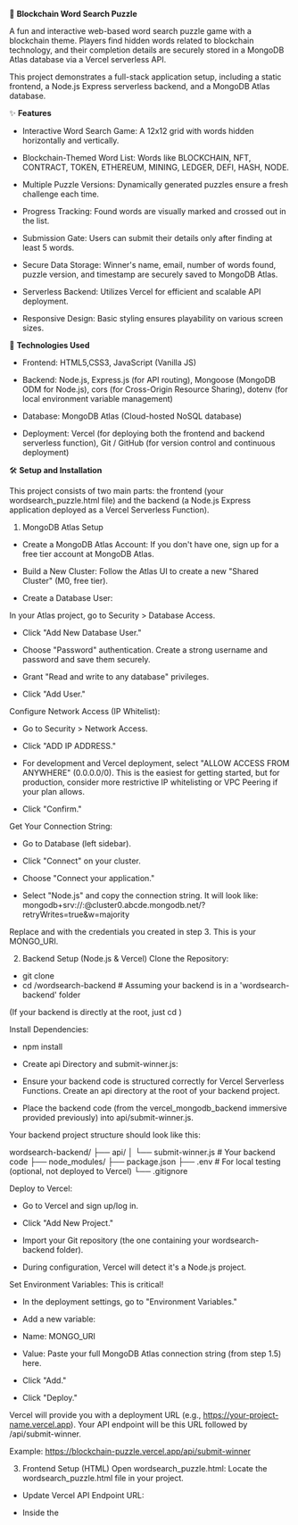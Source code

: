 🧩 **Blockchain Word Search Puzzle**

A fun and interactive web-based word search puzzle game with a blockchain theme. Players find hidden words related to blockchain technology, and their completion details are securely stored in a MongoDB Atlas database via a Vercel serverless API.

This project demonstrates a full-stack application setup, including a static frontend, a Node.js Express serverless backend, and a MongoDB Atlas database.

✨ **Features**

* Interactive Word Search Game: A 12x12 grid with words hidden horizontally and vertically.

* Blockchain-Themed Word List: Words like BLOCKCHAIN, NFT, CONTRACT, TOKEN, ETHEREUM, MINING, LEDGER, DEFI, HASH, NODE.

* Multiple Puzzle Versions: Dynamically generated puzzles ensure a fresh challenge each time.

* Progress Tracking: Found words are visually marked and crossed out in the list.

* Submission Gate: Users can submit their details only after finding at least 5 words.

*  Secure Data Storage: Winner's name, email, number of words found, puzzle version, and timestamp are securely saved to MongoDB Atlas.

* Serverless Backend: Utilizes Vercel for efficient and scalable API deployment.

* Responsive Design: Basic styling ensures playability on various screen sizes.

🚀 **Technologies Used**

* Frontend: HTML5,CSS3, JavaScript (Vanilla JS)

* Backend: Node.js, Express.js (for API routing), Mongoose (MongoDB ODM for Node.js), cors (for Cross-Origin Resource Sharing), dotenv (for local environment variable management)

* Database: MongoDB Atlas (Cloud-hosted NoSQL database)

* Deployment: Vercel (for deploying both the frontend and backend serverless function), Git / GitHub (for version control and continuous deployment)

🛠️ **Setup and Installation**

This project consists of two main parts: the frontend (your wordsearch_puzzle.html file) and the backend (a Node.js Express application deployed as a Vercel Serverless Function).

1. MongoDB Atlas Setup
* Create a MongoDB Atlas Account: If you don't have one, sign up for a free tier account at MongoDB Atlas.

* Build a New Cluster: Follow the Atlas UI to create a new "Shared Cluster" (M0, free tier).

* Create a Database User:

In your Atlas project, go to Security > Database Access.

* Click "Add New Database User."

* Choose "Password" authentication. Create a strong username and password and save them securely.

* Grant "Read and write to any database" privileges.

* Click "Add User."

Configure Network Access (IP Whitelist):

* Go to Security > Network Access.

* Click "ADD IP ADDRESS."

* For development and Vercel deployment, select "ALLOW ACCESS FROM ANYWHERE" (0.0.0.0/0). This is the easiest for getting started, but for production, consider more restrictive IP whitelisting or VPC Peering if your plan allows.

* Click "Confirm."

Get Your Connection String:

* Go to Database (left sidebar).

* Click "Connect" on your cluster.

* Choose "Connect your application."

* Select "Node.js" and copy the connection string. It will look like:
mongodb+srv://<username>:<password>@cluster0.abcde.mongodb.net/?retryWrites=true&w=majority

Replace <username> and <password> with the credentials you created in step 3. This is your MONGO_URI.

2. Backend Setup (Node.js & Vercel)
Clone the Repository:

* git clone <your-repo-url>
* cd <your-repo-name>/wordsearch-backend # Assuming your backend is in a 'wordsearch-backend' folder

(If your backend is directly at the root, just cd <your-repo-name>)

Install Dependencies:

* npm install

* Create api Directory and submit-winner.js:

* Ensure your backend code is structured correctly for Vercel Serverless Functions. Create an api directory at the root of your backend project.

* Place the backend code (from the vercel_mongodb_backend immersive provided previously) into api/submit-winner.js.

Your backend project structure should look like this:

wordsearch-backend/
├── api/
│   └── submit-winner.js  # Your backend code
├── node_modules/
├── package.json
├── .env                  # For local testing (optional, not deployed to Vercel)
└── .gitignore

Deploy to Vercel:

* Go to Vercel and sign up/log in.

* Click "Add New Project."

* Import your Git repository (the one containing your wordsearch-backend folder).

* During configuration, Vercel will detect it's a Node.js project.

Set Environment Variables: This is critical!

* In the deployment settings, go to "Environment Variables."

* Add a new variable:

* Name: MONGO_URI

* Value: Paste your full MongoDB Atlas connection string (from step 1.5) here.

* Click "Add."

* Click "Deploy."

Vercel will provide you with a deployment URL (e.g., https://your-project-name.vercel.app). Your API endpoint will be this URL followed by /api/submit-winner.

Example: https://blockchain-puzzle.vercel.app/api/submit-winner

3. Frontend Setup (HTML)
Open wordsearch_puzzle.html: Locate the wordsearch_puzzle.html file in your project.

* Update Vercel API Endpoint URL:

* Inside the <script> tags, find the line:

* const VERCEL_API_ENDPOINT_URL = 'YOUR_VERCEL_API_ENDPOINT_URL_HERE';

* Replace 'YOUR_VERCEL_API_ENDPOINT_URL_HERE' with the actual Vercel API endpoint URL you obtained in step 2.4.

Example: const VERCEL_API_ENDPOINT_URL = 'https://blockchain-puzzle.vercel.app/api/submit-winner';

Save the HTML file.

▶️ **Usage**

* Open the Frontend: Open the wordsearch_puzzle.html file directly in your web browser.

* Play the Puzzle: Find the words listed below the grid. Click and drag your mouse over the letters to select a word. If it's correct, the cells will turn green.

* Submit Details: Once you have found at least 5 words, the "Submit" button will become enabled. Enter your name and email, and click submit.

* Verify Data: Log in to your MongoDB Atlas dashboard, navigate to your cluster, then to the winners collection within your database. You should see your submitted details there.

📂 **Project Structure**



├── wordsearch_puzzle.html  # Frontend HTML, CSS, and JavaScript for the game  


└── wordsearch-backend/     # Backend Node.js project  


    ├── api/  
    
    
    │   └── submit-winner.js # Vercel Serverless Function (Express app)  
    
     
    ├── node_modules/        # Node.js dependencies    
    
    
    ├── package.json         # Backend project dependencies and scripts    
    
 
    
    └── .gitignore  
    


📄 **License**

This project is open-source and available under the MIT License.

🙏 **Acknowledgements**

MongoDB Atlas for cloud database hosting.

Vercel for seamless serverless deployment.

Node.js and Express.js for the backend.

Mongoose for MongoDB object modeling.
